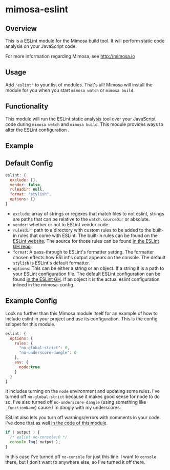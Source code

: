mimosa-eslint
===========

## Overview

This is a ESLint module for the Mimosa build tool. It will perform static code analysis on your JavaScript code.

For more information regarding Mimosa, see http://mimosa.io

## Usage

Add `'eslint'` to your list of modules.  That's all!  Mimosa will install the module for you when you start `mimosa watch` or `mimosa build`.

## Functionality

This module will run the ESLint static analysis tool over your JavaScript code during `mimosa watch` and `mimosa build`.  This module provides ways to alter the ESLint configuration .

## Example


## Default Config

```javascript
eslint: {
  exclude: [],
  vendor: false,
  rulesdir: null,
  format: "stylish",
  options: {}
}
```

* `exclude`: array of strings or regexes that match files to not eslint, strings are paths that can be relative to the `watch.sourceDir` or absolute.
* `vendor`: whether or not to ESLint vendor code
* `rulesdir`: path to a directory with custom rules to be added to the built-in rules that come with ESLint. The built-in rules can be found on the [ESLint website](http://eslint.org/docs/rules/). The source for those rules can be found [in the ESLint GH repo](https://github.com/eslint/eslint/tree/master/lib/rules).
* `format`: A pass-through to ESLint's formatter setting. The formatter chosen effects how ESLint's output appears on the console. The default `stylish` is ESLint's default formatter.
* `options`: This can be either a string or an object.  If a string it is a path to your ESLint configuration file. The default ESLint configuration can be found [in the ESLint GH](https://github.com/eslint/eslint/blob/master/conf/eslint.json). If an object it is the actual eslint configuration inlined in the mimosa-config.

## Example Config

Look no further than this Mimosa module itself for an example of how to include eslint in your project and use its configuration.  This is the config snippet for this module.

```javascript
eslint: {
  options: {
    rules: {
      "no-global-strict": 0,
      "no-underscore-dangle": 0
    },
    env: {
      node:true
    }
  }
}
```

It includes turning on the `node` environment and updating some rules.  I've turned off `no-global-strict` because it makes good sense for node to do so.  I've also turned off `no-underscore-dangle` (using something like `_functionName`) cause I'm dangly with my underscores.

ESLint also lets you turn off warnings/errors with comments in your code.  I've done that as well [in the code of this module](https://github.com/dbashford/mimosa-eslint/blob/master/src/index.js#17).

```javascript
if ( output ) {
  /* eslint no-console:0 */
  console.log( output );
}
```

In this case I've turned off `no-console` for just this line.  I want to `console` there, but I don't want to  anywhere else, so I've turned it off there.
